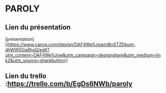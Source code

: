 # PAROLY

## Lien du présentation 
[presentation] [(https://www.canva.com/design/DAF4We1iJow/nBnSTZDkum-dhWW5Ga6hsQ/edit?utm_content=DAF4We1iJow&utm_campaign=designshare&utm_medium=link2&utm_source=sharebutton)]

## Lien du trello :https://trello.com/b/EgDs6NWb/paroly
